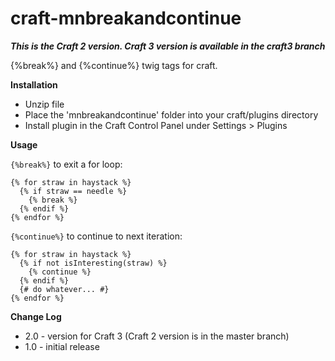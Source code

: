 craft-mnbreakandcontinue
========================

***This is the Craft 2 version. Craft 3 version is available in the craft3 branch***

{%break%} and {%continue%} twig tags for craft.

**Installation**

- Unzip file
- Place the 'mnbreakandcontinue' folder into your craft/plugins directory
- Install plugin in the Craft Control Panel under Settings > Plugins

**Usage**

`{%break%}` to exit a for loop:

    {% for straw in haystack %}
      {% if straw == needle %}
        {% break %}
      {% endif %}
    {% endfor %}

`{%continue%}` to continue to next iteration:

    {% for straw in haystack %}
      {% if not isInteresting(straw) %}
        {% continue %}
      {% endif %}
      {# do whatever... #}
    {% endfor %}

**Change Log**

- 2.0 - version for Craft 3 (Craft 2 version is in the master branch)
- 1.0 - initial release
